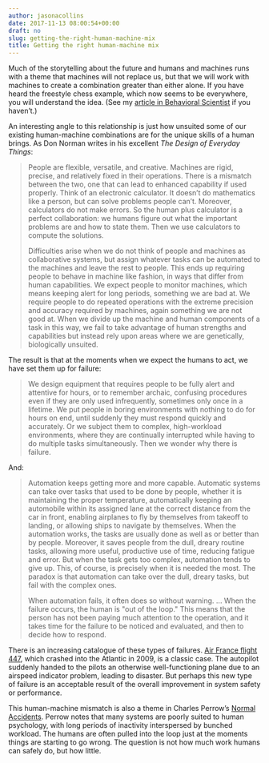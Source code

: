 ```yaml
---
author: jasonacollins
date: 2017-11-13 08:00:54+00:00
draft: no
slug: getting-the-right-human-machine-mix
title: Getting the right human-machine mix
---
```


Much of the storytelling about the future and humans and machines runs with a theme that machines will not replace us, but that we will work with machines to create a combination greater than either alone. If you have heard the freestyle chess example, which now seems to be everywhere, you will understand the idea. (See my [article in Behavioral Scientist](http://behavioralscientist.org/dont-touch-computer/) if you haven’t.)

An interesting angle to this relationship is just how unsuited some of our existing human-machine combinations are for the unique skills of a human brings. As Don Norman writes in his excellent *The Design of Everyday Things*:



<blockquote>People are flexible, versatile, and creative. Machines are rigid, precise, and relatively fixed in their operations. There is a mismatch between the two, one that can lead to enhanced capability if used properly. Think of an electronic calculator. It doesn’t do mathematics like a person, but can solve problems people can’t. Moreover, calculators do not make errors. So the human plus calculator is a perfect collaboration: we humans figure out what the important problems are and how to state them. Then we use calculators to compute the solutions.

Difficulties arise when we do not think of people and machines as collaborative systems, but assign whatever tasks can be automated to the machines and leave the rest to people. This ends up requiring people to behave in machine like fashion, in ways that differ from human capabilities. We expect people to monitor machines, which means keeping alert for long periods, something we are bad at. We require people to do repeated operations with the extreme precision and accuracy required by machines, again something we are not good at. When we divide up the machine and human components of a task in this way, we fail to take advantage of human strengths and capabilities but instead rely upon areas where we are genetically, biologically unsuited.</blockquote>



The result is that at the moments when we expect the humans to act, we have set them up for failure:



<blockquote>We design equipment that requires people to be fully alert and attentive for hours, or to remember archaic, confusing procedures even if they are only used infrequently, sometimes only once in a lifetime. We put people in boring environments with nothing to do for hours on end, until suddenly they must respond quickly and accurately. Or we subject them to complex, high-workload environments, where they are continually interrupted while having to do multiple tasks simultaneously. Then we wonder why there is failure.</blockquote>



And:



<blockquote>Automation keeps getting more and more capable. Automatic systems can take over tasks that used to be done by people, whether it is maintaining the proper temperature, automatically keeping an automobile within its assigned lane at the correct distance from the car in front, enabling airplanes to fly by themselves from takeoff to landing, or allowing ships to navigate by themselves. When the automation works, the tasks are usually done as well as or better than by people. Moreover, it saves people from the dull, dreary routine tasks, allowing more useful, productive use of time, reducing fatigue and error. But when the task gets too complex, automation tends to give up. This, of course, is precisely when it is needed the most. The paradox is that automation can take over the dull, dreary tasks, but fail with the complex ones.

When automation fails, it often does so without warning. ... When the failure occurs, the human is "out of the loop." This means that the person has not been paying much attention to the operation, and it takes time for the failure to be noticed and evaluated, and then to decide how to respond.</blockquote>



There is an increasing catalogue of these types of failures. [Air France flight 447](https://en.m.wikipedia.org/wiki/Air_France_Flight_447), which crashed into the Atlantic in 2009, is a classic case. The autopilot suddenly handed to the pilots an otherwise well-functioning plane due to an airspeed indicator problem, leading to disaster. But perhaps this new type of failure is an acceptable result of the overall improvement in system safety or performance.

This human-machine mismatch is also a theme in Charles Perrow’s [Normal Accidents](https://jasoncollins.blog/perrows-normal-accidents-living-with-high-risk-technologies/). Perrow notes that many systems are poorly suited to human psychology, with long periods of inactivity interspersed by bunched workload. The humans are often pulled into the loop just at the moments things are starting to go wrong. The question is not how much work humans can safely do, but how little.
